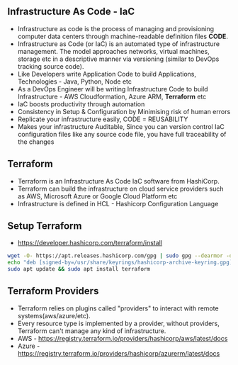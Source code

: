 ## Infrastructure As Code - IaC  

- Infrastructure as code is the process of managing and provisioning computer data centers through machine-readable definition files **CODE**.
- Infrastructure as Code (or IaC) is an automated type of infrastructure management. The model approaches networks, virtual machines, storage etc in a descriptive manner via versioning (similar to DevOps tracking source code).
- Like Developers write Application Code to build Applications, Technologies - Java, Python, Node etc
- As a DevOps Engineer will be writing Infrastructure Code to build Infrastructure - AWS Cloudformation, Azure ARM, **Terraform** etc
- IaC boosts productivity through automation
- Consistency in Setup & Configuration by Minimising risk of human errors
- Replicate your infrastructure easily, CODE = REUSABILITY
- Makes your infrastructure Auditable, Since you can version control IaC configuration files like any source code file, you have full traceability of the changes

## Terraform

- Terraform is an Infrastructure As Code IaC software from HashiCorp.
- Terraform can build the infrastructure on cloud service providers such as AWS, Microsoft Azure or Google Cloud Platform etc
- Infrastructure is defined in HCL - Hashicorp Configuration Language

## Setup Terraform 

- https://developer.hashicorp.com/terraform/install
``` bash
wget -O- https://apt.releases.hashicorp.com/gpg | sudo gpg --dearmor -o /usr/share/keyrings/hashicorp-archive-keyring.gpg
echo "deb [signed-by=/usr/share/keyrings/hashicorp-archive-keyring.gpg] https://apt.releases.hashicorp.com $(lsb_release -cs) main" | sudo tee /etc/apt/sources.list.d/hashicorp.list
sudo apt update && sudo apt install terraform
```

## Terraform Providers

- Terraform relies on plugins called "providers" to interact with remote systems(aws/azure/etc).
- Every resource type is implemented by a provider, without providers, Terraform can't manage any kind of infrastructure.
- AWS - https://registry.terraform.io/providers/hashicorp/aws/latest/docs
- Azure - https://registry.terraform.io/providers/hashicorp/azurerm/latest/docs
